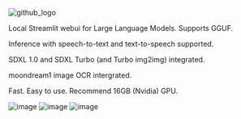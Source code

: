 ![github_logo](https://github.com/3eeps/llmon-py/assets/55860052/ce1faa0d-5c56-4551-93f9-74f8aa37732d)

Local Streamlit webui for Large Language Models. Supports GGUF. 

Inference with speech-to-text and text-to-speech supported.

SDXL 1.0 and SDXL Turbo (and Turbo img2img) integrated.

moondream1 image OCR intergrated.

Fast. Easy to use. Recommend 16GB (Nvidia) GPU.
 
![image](https://github.com/3eeps/llmon-py/assets/55860052/e86a181e-c76f-4150-8ead-c440a29a200d)
![image](https://github.com/3eeps/llmon-py/assets/55860052/6b62fd8a-8cfc-490b-b6ad-3c2ded9b3abd)
![image](https://github.com/3eeps/llmon-py/assets/55860052/9a87a818-7407-4fb3-8a3c-c1b3ff9a922d)
